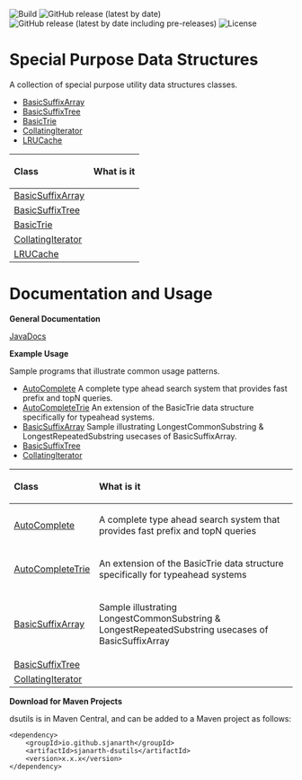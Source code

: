 ![Build](https://img.shields.io/github/workflow/status/sjanarth/dsutils/Maven%20Package)
![GitHub release (latest by date)](https://img.shields.io/github/v/release/sjanarth/dsutils)
![GitHub release (latest by date including pre-releases)](https://img.shields.io/github/v/release/sjanarth/dsutils?include_prereleases)
![License](https://img.shields.io/github/license/sjanarth/dsutils)

# Special Purpose Data Structures
A collection of special purpose utility data structures classes.

* [BasicSuffixArray](https://htmlpreview.github.io/?http://raw.githubusercontent.com/sjanarth/dsutils/master/docs/com/sjanarth/dsutils/BasicSuffixArray.html)
* [BasicSuffixTree](https://htmlpreview.github.io/?http://raw.githubusercontent.com/sjanarth/dsutils/master/docs/com/sjanarth/dsutils/BasicSuffixTree.html)
* [BasicTrie](https://htmlpreview.github.io/?http://raw.githubusercontent.com/sjanarth/dsutils/master/docs/com/sjanarth/dsutils/BasicTrie.html)
* [CollatingIterator](https://htmlpreview.github.io/?http://raw.githubusercontent.com/sjanarth/dsutils/master/docs/com/sjanarth/dsutils/CollatingIterator.html)
* [LRUCache](https://htmlpreview.github.io/?http://raw.githubusercontent.com/sjanarth/dsutils/master/docs/com/sjanarth/dsutils/LRUCache.html)

| <p align="left">Class</p>                                                                                                                                       | <p align="left">What is it</p>    | 
| --------------------------------------------------------------------------------------------------------------------------------------------------------------- |:-------------------------------------------------:|
| [BasicSuffixArray](https://htmlpreview.github.io/?http://raw.githubusercontent.com/sjanarth/dsutils/master/docs/com/sjanarth/dsutils/BasicSuffixArray.html)     | |
| [BasicSuffixTree](https://htmlpreview.github.io/?http://raw.githubusercontent.com/sjanarth/dsutils/master/docs/com/sjanarth/dsutils/BasicSuffixTree.html)     | |
| [BasicTrie](https://htmlpreview.github.io/?http://raw.githubusercontent.com/sjanarth/dsutils/master/docs/com/sjanarth/dsutils/BasicTrie.html)     | |
| [CollatingIterator](https://htmlpreview.github.io/?http://raw.githubusercontent.com/sjanarth/dsutils/master/docs/com/sjanarth/dsutils/CollatingIterator.html)     | |
| [LRUCache](https://htmlpreview.github.io/?http://raw.githubusercontent.com/sjanarth/dsutils/master/docs/com/sjanarth/dsutils/LRUCache.html)     | |

# Documentation and Usage
**General Documentation**

[JavaDocs](http://htmlpreview.github.io/?http://raw.githubusercontent.com/sjanarth/dsutils/master/docs/overview-summary.html)

**Example Usage** 

Sample programs that illustrate common usage patterns.

* [AutoComplete](https://htmlpreview.github.io/?http://raw.githubusercontent.com/sjanarth/dsutils/master/docs/com/sjanarth/dsutils/samples/AutoComplete.html) A complete type ahead search system that provides fast prefix and topN queries.
* [AutoCompleteTrie](https://htmlpreview.github.io/?http://raw.githubusercontent.com/sjanarth/dsutils/master/docs/com/sjanarth/dsutils/samples/AutoCompleteTrie.html) An extension of the BasicTrie data structure specifically for typeahead systems.
* [BasicSuffixArray](https://htmlpreview.github.io/?http://raw.githubusercontent.com/sjanarth/dsutils/master/docs/com/sjanarth/dsutils/samples/BasicSuffixArray.html) Sample illustrating LongestCommonSubstring & LongestRepeatedSubstring usecases of BasicSuffixArray.
* [BasicSuffixTree](https://htmlpreview.github.io/?http://raw.githubusercontent.com/sjanarth/dsutils/master/docs/com/sjanarth/dsutils/samples/BasicSuffixTree.html)
* [CollatingIterator](https://htmlpreview.github.io/?http://raw.githubusercontent.com/sjanarth/dsutils/master/docs/com/sjanarth/dsutils/samples/CollatingIterator.html)

| <p align="left" valign="center">Class</p>         | <p align="left" valign="center">What is it</p>    | 
| ------------------------------------------------- |:-------------------------------------------------:|
| [AutoComplete](https://htmlpreview.github.io/?http://raw.githubusercontent.com/sjanarth/dsutils/master/docs/com/sjanarth/dsutils/samples/AutoComplete.html)     | <p align="left" valign="center">A complete type ahead search system that provides fast prefix and topN queries</p> |
| [AutoCompleteTrie](https://htmlpreview.github.io/?http://raw.githubusercontent.com/sjanarth/dsutils/master/docs/com/sjanarth/dsutils/samples/AutoCompleteTrie.html)     | <p align="left" valign="center">An extension of the BasicTrie data structure specifically for typeahead systems</p>|
| [BasicSuffixArray](https://htmlpreview.github.io/?http://raw.githubusercontent.com/sjanarth/dsutils/master/docs/com/sjanarth/dsutils/samples/BasicSuffixArray.html)     | <p align="left" valign="center">Sample illustrating LongestCommonSubstring & LongestRepeatedSubstring usecases of BasicSuffixArray</p>|
| [BasicSuffixTree](https://htmlpreview.github.io/?http://raw.githubusercontent.com/sjanarth/dsutils/master/docs/com/sjanarth/dsutils/samples/BasicSuffixTree.html)     | |
| [CollatingIterator](https://htmlpreview.github.io/?http://raw.githubusercontent.com/sjanarth/dsutils/master/docs/com/sjanarth/dsutils/samples/CollatingIterator.html)     | |

**Download for Maven Projects**

dsutils is in Maven Central, and can be added to a Maven project as follows:
```
<dependency>
    <groupId>io.github.sjanarth</groupId>
    <artifactId>sjanarth-dsutils</artifactId>
    <version>x.x.x</version>
</dependency>
```
